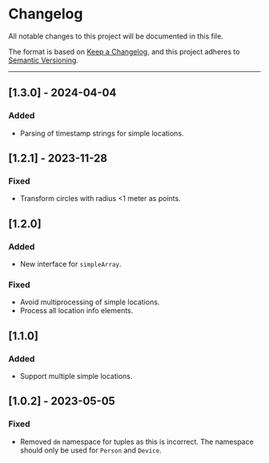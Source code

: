 # Changelog
All notable changes to this project will be documented in this file.

The format is based on [Keep a Changelog](https://keepachangelog.com/en/1.0.0/),
and this project adheres to [Semantic Versioning](https://semver.org/spec/v2.0.0.html).

---

## [1.3.0] - 2024-04-04
### Added
- Parsing of timestamp strings for simple locations.

## [1.2.1] - 2023-11-28
### Fixed
- Transform circles with radius <1 meter as points.

## [1.2.0]
### Added
- New interface for `simpleArray`.

### Fixed
- Avoid multiprocessing of simple locations.
- Process all location info elements.

## [1.1.0]
### Added
- Support multiple simple locations.

## [1.0.2] - 2023-05-05
### Fixed
- Removed `dm` namespace for tuples as this is incorrect. The namespace should only be used for `Person` and `Device`.
